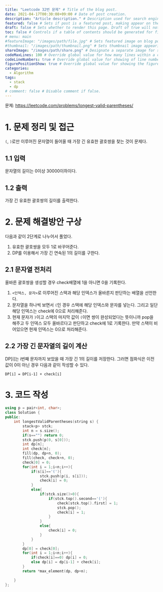 ```yaml
---
title: "Leetcode 32번 문제" # Title of the blog post.
date: 2021-04-17T00:30:08+09:00 # Date of post creation.
description: "Article description." # Description used for search engine.
featured: false # Sets if post is a featured post, making appear on the home page side bar.
draft: false # Sets whether to render this page. Draft of true will not be rendered.
toc: false # Controls if a table of contents should be generated for first-level links automatically.
# menu: main
#featureImage: "/images/path/file.jpg" # Sets featured image on blog post.
#thumbnail: "/images/path/thumbnail.png" # Sets thumbnail image appearing inside card on homepage.
shareImage: "/images/path/share.png" # Designate a separate image for social media sharing.
codeMaxLines: 100 # Override global value for how many lines within a code block before auto-collapsing.
codeLineNumbers: true # Override global value for showing of line numbers within code block.
figurePositionShow: true # Override global value for showing the figure label.
categories:
  - Algorithm
tags:
  - stack
  - dp
# comment: false # Disable comment if false.
---
```


문제: https://leetcode.com/problems/longest-valid-parentheses/

# 1. 문제 정리 및 접근
`(`, `)`로만 이루어진 문자열이 들어올 때 가장 긴 유효한 괄호쌍을 찾는 것이 문제다.

## 1.1 입력
문자열의 길이는 0이상 30000이하이다.

## 1.2 출력
가장 긴 유효한 괄호쌍의 길이를 출력한다.

# 2. 문제 해결방안 구상

다음과 같이 2단계로 나누어서 풀었다.

  1. 유효한 괄호쌍을 모두 1로 바꾸어준다.
  2. DP를 이용해서 가장 긴 연속된 1의 길이를 구한다.

## 2.1 문자열 전처리

  올바른 괄호쌍을 생성할 경우 check배열에 1을 아니면 0을 기록한다.


  1. `<인덱스, 문자>`로 이루어진 스택과 해당 인덱스가 올바른지 판단하는 배열을 선언한다. 
  2. 문자열을 하나씩 보면서 `(`인 경우 스택에 해당 인덱스와 문자를 넣는다. 그리고 일단 해당 인덱스는 check에 0으로 처리해준다.
  3. 현재 문자가 `)`이고 스택의 마지막 값이 `(`이면 쌍이 완성되었다는 뜻이니까 pop을 해주고 두 인덱스 모두 올바르다고 판단하고 check에 1로 기록한다. 만약 스택이 비어있으면 현재 인덱스는 0으로 처리해준다.

## 2.2 가장 긴 문자열의 길이 계산
  DP[i]는 i번째 문자까지 보았을 때 가장 긴 1의 길이를 저장한다. 그러면 점화식은 이전 값이 0이 아닌 경우 다음과 같이 작성할 수 있다.

  `DP[i] = DP[i-1] + check[i]`

# 3. 코드 작성

```c++
using p = pair<int, char>;
class Solution {
public:
    int longestValidParentheses(string s) {
        stack<p> stck;
        int n = s.size();
        if(s=="") return 0;
        stck.push(p(0, s[0]));
        int dp[n];
        int check[n];
        fill(dp, dp+n, 0);
        fill(check, check+n, 0);
        check[0] = 0;
        for(int i = 1;i<n;i++){
            if(s[i]=='('){
                stck.push(p(i, s[i]));
                check[i] = 0;
            }
            else{
                if(stck.size()>0){
                    if(stck.top().second=='('){
                        check[stck.top().first] = 1;
                        stck.pop();
                        check[i] = 1;
                    }
                }
                else{
                    check[i] = 0;
                }
            }
        }
        dp[0] = check[0];
        for(int i = 1;i<n;i++){
            if(check[i]==0) dp[i] = 0;
            else dp[i] = dp[i-1] + check[i];
        }
        return *max_element(dp, dp+n);
        
    }
};
```
